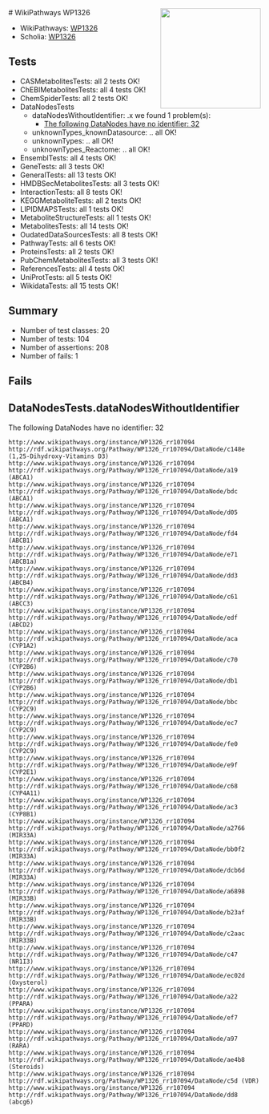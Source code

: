 <img style="float: right; width: 200px" src="https://upload.wikimedia.org/wikipedia/commons/thumb/8/83/Wplogo_with_text_500.png/640px-Wplogo_with_text_500.png" />
# WikiPathways WP1326

* WikiPathways: [WP1326](https://wikipathways.org/pathways/WP1326)
* Scholia: [WP1326](https://scholia.toolforge.org/wikipathways/WP1326)
## Tests
* CASMetabolitesTests: all 2 tests OK!
* ChEBIMetabolitesTests: all 4 tests OK!
* ChemSpiderTests: all 2 tests OK!
* DataNodesTests
    * dataNodesWithoutIdentifier: .x we found 1 problem(s):
        * [The following DataNodes have no identifier: 32](#8792c4d0)
    * unknownTypes_knownDatasource: .. all OK!
    * unknownTypes: .. all OK!
    * unknownTypes_Reactome: .. all OK!
* EnsemblTests: all 4 tests OK!
* GeneTests: all 3 tests OK!
* GeneralTests: all 13 tests OK!
* HMDBSecMetabolitesTests: all 3 tests OK!
* InteractionTests: all 8 tests OK!
* KEGGMetaboliteTests: all 2 tests OK!
* LIPIDMAPSTests: all 1 tests OK!
* MetaboliteStructureTests: all 1 tests OK!
* MetabolitesTests: all 14 tests OK!
* OudatedDataSourcesTests: all 8 tests OK!
* PathwayTests: all 6 tests OK!
* ProteinsTests: all 2 tests OK!
* PubChemMetabolitesTests: all 3 tests OK!
* ReferencesTests: all 4 tests OK!
* UniProtTests: all 5 tests OK!
* WikidataTests: all 15 tests OK!


## Summary

* Number of test classes: 20
* Number of tests: 104
* Number of assertions: 208
* Number of fails: 1

## Fails

<a name="8792c4d0" />

## DataNodesTests.dataNodesWithoutIdentifier

The following DataNodes have no identifier: 32
```
http://www.wikipathways.org/instance/WP1326_rr107094 http://rdf.wikipathways.org/Pathway/WP1326_rr107094/DataNode/c148e (1,25-Dihydroxy-Vitamins D3)
http://www.wikipathways.org/instance/WP1326_rr107094 http://rdf.wikipathways.org/Pathway/WP1326_rr107094/DataNode/a19 (ABCA1)
http://www.wikipathways.org/instance/WP1326_rr107094 http://rdf.wikipathways.org/Pathway/WP1326_rr107094/DataNode/bdc (ABCA1)
http://www.wikipathways.org/instance/WP1326_rr107094 http://rdf.wikipathways.org/Pathway/WP1326_rr107094/DataNode/d05 (ABCA1)
http://www.wikipathways.org/instance/WP1326_rr107094 http://rdf.wikipathways.org/Pathway/WP1326_rr107094/DataNode/fd4 (ABCB1)
http://www.wikipathways.org/instance/WP1326_rr107094 http://rdf.wikipathways.org/Pathway/WP1326_rr107094/DataNode/e71 (ABCB1a)
http://www.wikipathways.org/instance/WP1326_rr107094 http://rdf.wikipathways.org/Pathway/WP1326_rr107094/DataNode/dd3 (ABCB4)
http://www.wikipathways.org/instance/WP1326_rr107094 http://rdf.wikipathways.org/Pathway/WP1326_rr107094/DataNode/c61 (ABCC3)
http://www.wikipathways.org/instance/WP1326_rr107094 http://rdf.wikipathways.org/Pathway/WP1326_rr107094/DataNode/edf (ABCD2)
http://www.wikipathways.org/instance/WP1326_rr107094 http://rdf.wikipathways.org/Pathway/WP1326_rr107094/DataNode/aca (CYP1A2)
http://www.wikipathways.org/instance/WP1326_rr107094 http://rdf.wikipathways.org/Pathway/WP1326_rr107094/DataNode/c70 (CYP2B6)
http://www.wikipathways.org/instance/WP1326_rr107094 http://rdf.wikipathways.org/Pathway/WP1326_rr107094/DataNode/db1 (CYP2B6)
http://www.wikipathways.org/instance/WP1326_rr107094 http://rdf.wikipathways.org/Pathway/WP1326_rr107094/DataNode/bbc (CYP2C9)
http://www.wikipathways.org/instance/WP1326_rr107094 http://rdf.wikipathways.org/Pathway/WP1326_rr107094/DataNode/ec7 (CYP2C9)
http://www.wikipathways.org/instance/WP1326_rr107094 http://rdf.wikipathways.org/Pathway/WP1326_rr107094/DataNode/fe0 (CYP2C9)
http://www.wikipathways.org/instance/WP1326_rr107094 http://rdf.wikipathways.org/Pathway/WP1326_rr107094/DataNode/e9f (CYP2E1)
http://www.wikipathways.org/instance/WP1326_rr107094 http://rdf.wikipathways.org/Pathway/WP1326_rr107094/DataNode/c68 (CYP4A11)
http://www.wikipathways.org/instance/WP1326_rr107094 http://rdf.wikipathways.org/Pathway/WP1326_rr107094/DataNode/ac3 (CYP8B1)
http://www.wikipathways.org/instance/WP1326_rr107094 http://rdf.wikipathways.org/Pathway/WP1326_rr107094/DataNode/a2766 (MIR33A)
http://www.wikipathways.org/instance/WP1326_rr107094 http://rdf.wikipathways.org/Pathway/WP1326_rr107094/DataNode/bb0f2 (MIR33A)
http://www.wikipathways.org/instance/WP1326_rr107094 http://rdf.wikipathways.org/Pathway/WP1326_rr107094/DataNode/dcb6d (MIR33A)
http://www.wikipathways.org/instance/WP1326_rr107094 http://rdf.wikipathways.org/Pathway/WP1326_rr107094/DataNode/a6898 (MIR33B)
http://www.wikipathways.org/instance/WP1326_rr107094 http://rdf.wikipathways.org/Pathway/WP1326_rr107094/DataNode/b23af (MIR33B)
http://www.wikipathways.org/instance/WP1326_rr107094 http://rdf.wikipathways.org/Pathway/WP1326_rr107094/DataNode/c2aac (MIR33B)
http://www.wikipathways.org/instance/WP1326_rr107094 http://rdf.wikipathways.org/Pathway/WP1326_rr107094/DataNode/c47 (NR1I3)
http://www.wikipathways.org/instance/WP1326_rr107094 http://rdf.wikipathways.org/Pathway/WP1326_rr107094/DataNode/ec02d (Oxysterol)
http://www.wikipathways.org/instance/WP1326_rr107094 http://rdf.wikipathways.org/Pathway/WP1326_rr107094/DataNode/a22 (PPARA)
http://www.wikipathways.org/instance/WP1326_rr107094 http://rdf.wikipathways.org/Pathway/WP1326_rr107094/DataNode/ef7 (PPARD)
http://www.wikipathways.org/instance/WP1326_rr107094 http://rdf.wikipathways.org/Pathway/WP1326_rr107094/DataNode/a97 (RARA)
http://www.wikipathways.org/instance/WP1326_rr107094 http://rdf.wikipathways.org/Pathway/WP1326_rr107094/DataNode/ae4b8 (Steroids)
http://www.wikipathways.org/instance/WP1326_rr107094 http://rdf.wikipathways.org/Pathway/WP1326_rr107094/DataNode/c5d (VDR)
http://www.wikipathways.org/instance/WP1326_rr107094 http://rdf.wikipathways.org/Pathway/WP1326_rr107094/DataNode/dd8 (abcg6)
```

